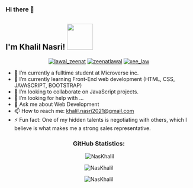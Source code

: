 ### Hi there 👋
<h2>I'm Khalil Nasri! <img src="https://media.giphy.com/media/26Fxy3Iz1ari8oytO/giphy.gif" width="70"></h2>

<p align="center">
  <a href="https://twitter.com/KhalilNasri92https://twitter.com/KhalilNasri92" target="_blank"><img src="https://img.shields.io/badge/Twitter-1DA1F2.svg?&style=for-the-badge&logo=twitter&logoColor=white" alt="lawal_zeenat"></a>
   <a href="https://www.linkedin.com/in/nasri-khalil-androdev/" target="_blank"><img src="https://img.shields.io/badge/LinkedIn-%230077B5.svg?&style=for-the-badge&logo=linkedin&logoColor=white" alt="zeenatlawal"></a>
  <a href="https://www.instagram.com/nas_klil/" target="_blank"><img src="https://img.shields.io/badge/Instagram-E4405F?style=for-the-badge&logo=instagram&logoColor=white" alt="xee_law"  /></a>
</p>

- 🔭 I’m currently a fulltime student at Microverse inc.
- 🌱 I’m currently learning Front-End web development (HTML, CSS, JAVASCRIPT, BOOTSTRAP)
- 👯 I’m looking to collaborate on JavaScript projects.
- 🤔 I’m looking for help with ...
- 💬 Ask me about Web Development
- 📫 How to reach me: khalil.nasri2021@gmail.com
- ⚡ Fun fact: One of my hidden talents is negotiating with others, which I believe is what makes me a strong sales representative.

<h3 align="center">GitHub Statistics:</h3>

<p align="center">&nbsp;<img src="https://github-readme-stats.vercel.app/api?username=NasKhalil&count_private=true&border_color=2e4058" alt="NasKhalil" /></p>

<p align="center"><img src="https://github-readme-streak-stats.herokuapp.com/?user=NasKhalil&theme=vue-dark" alt="NasKhalil" /></p>

<p align="center"><img src="https://github-readme-stats.vercel.app/api/top-langs/?username=NasKhalil&layout=compact" alt="NasKhalil" /></p>
